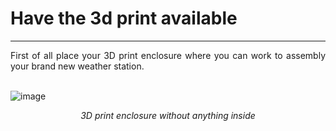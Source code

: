 # Have the 3d print available

---

<div style="text-align: justify"> First of all place your 3D print enclosure where you can work to assembly your brand new weather station.</div>

<br />

![image](../img/20211026_122314-2.png)
<div style="font-style: italic; text-align: center;" markdown="1"> 3D print enclosure without anything inside</div>
